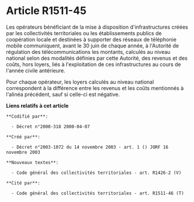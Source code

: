 # Article R1511-45

Les opérateurs bénéficiant de la mise à disposition d'infrastructures créées par les collectivités territoriales ou les
établissements publics de coopération locale et destinées à supporter des réseaux de téléphonie mobile communiquent, avant le
30 juin de chaque année, à l'Autorité de régulation des télécommunications les montants, calculés au niveau national selon
des modalités définies par cette Autorité, des revenus et des coûts, hors loyers, liés à l'exploitation de ces
infrastructures au cours de l'année civile antérieure.

Pour chaque opérateur, les loyers calculés au niveau national correspondent à la différence entre les revenus et les coûts
mentionnés à l'alinéa précédent, sauf si celle-ci est négative.

**Liens relatifs à cet article**

	**Codifié par**:

	  - Décret n°2000-318 2000-04-07

	**Créé par**:

	  - Décret n°2003-1072 du 14 novembre 2003 - art. 1 () JORF 16 novembre 2003

	**Nouveaux textes**:

	  - Code général des collectivités territoriales - art. R1426-2 (V)

	**Cité par**:

	  - Code général des collectivités territoriales - art. R1511-46 (T)
